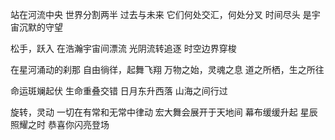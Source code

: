 
站在河流中央
世界分割两半
过去与未来
它们何处交汇，何处分叉
时间尽头
是宇宙沉默的守望

松手，跃入
在浩瀚宇宙间漂流
光阴流转追逐
时空边界穿梭

在星河涌动的刹那
自由徜徉，起舞飞翔
万物之始，灵魂之息
道之所栖，生之所往

命运斑斓起伏
生命重叠交错
日月东升西落
山海之间行过

旋转，灵动
一切在有常和无常中律动
宏大舞会展开于天地间
幕布缓缓升起
星辰照耀之时
恭喜你闪亮登场
